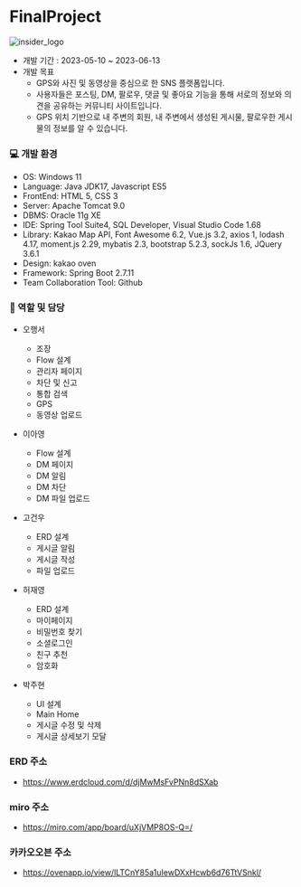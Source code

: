 # FinalProject

![insider_logo](https://github.com/Moon-Tree/final_Insider/assets/115346851/bc50fb1f-453c-49bd-bcf5-8bf71bc5f7fb)
* 개발 기간 : 2023-05-10 ~ 2023-06-13
* 개발 목표
  - GPS와 사진 및 동영상을 중심으로 한 SNS 플랫폼입니다.
  - 사용자들은 포스팅, DM, 팔로우, 댓글 및 좋아요 기능을 통해 서로의 정보와 의견을 공유하는 커뮤니티 사이트입니다.
  - GPS 위치 기반으로 내 주변의 회원, 내 주변에서 생성된 게시물, 팔로우한 게시물의 정보를 알 수 있습니다.


### :computer: 개발 환경
* OS: Windows 11
* Language: Java JDK17, Javascript ES5
* FrontEnd: HTML 5, CSS 3
* Server: Apache Tomcat 9.0
* DBMS: Oracle 11g XE
* IDE: Spring Tool Suite4, SQL Developer, Visual Studio Code 1.68
* Library: Kakao Map API, Font Awesome 6.2, Vue.js 3.2, axios 1, lodash 4.17, moment.js 2.29, mybatis 2.3, bootstrap 5.2.3, sockJs 1.6, JQuery 3.6.1
* Design: kakao oven
* Framework: Spring Boot 2.7.11
* Team Collaboration Tool: Github


### :information_desk_person: 역할 및 담당
* 오행서
  - 조장
  - Flow 설계
  - 관리자 페이지
  - 차단 및 신고
  - 통합 검색
  - GPS
  - 동영상 업로드

* 이아영
  - Flow 설계
  - DM 페이지
  - DM 알림
  - DM 차단
  - DM 파일 업로드
  
* 고건우
  - ERD 설계
  - 게시글 알림
  - 게시글 작성
  - 파일 업로드

* 허재영
  - ERD 설계
  - 마이페이지
  - 비밀번호 찾기
  - 소셜로그인
  - 친구 추천
  - 암호화
  
* 박주현
  - UI 설계
  - Main Home
  - 게시글 수정 및 삭제
  - 게시글 상세보기 모달

### ERD 주소
* https://www.erdcloud.com/d/djMwMsFvPNn8dSXab

### miro 주소
* https://miro.com/app/board/uXjVMP8OS-Q=/

### 카카오오븐 주소
* https://ovenapp.io/view/lLTCnY85a1uIewDXxHcwb6d76TtVSnkl/
